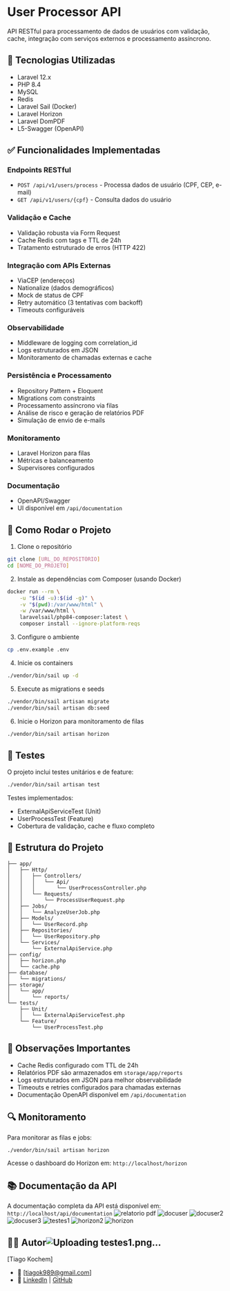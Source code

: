 # User Processor API

API RESTful para processamento de dados de usuários com validação, cache, integração com serviços externos e processamento assíncrono.

## 🚀 Tecnologias Utilizadas

- Laravel 12.x
- PHP 8.4
- MySQL
- Redis
- Laravel Sail (Docker)
- Laravel Horizon
- Laravel DomPDF
- L5-Swagger (OpenAPI)

## ✅ Funcionalidades Implementadas

### Endpoints RESTful
- `POST /api/v1/users/process` - Processa dados de usuário (CPF, CEP, e-mail)
- `GET /api/v1/users/{cpf}` - Consulta dados do usuário

### Validação e Cache
- Validação robusta via Form Request
- Cache Redis com tags e TTL de 24h
- Tratamento estruturado de erros (HTTP 422)

### Integração com APIs Externas
- ViaCEP (endereços)
- Nationalize (dados demográficos)
- Mock de status de CPF
- Retry automático (3 tentativas com backoff)
- Timeouts configuráveis

### Observabilidade
- Middleware de logging com correlation_id
- Logs estruturados em JSON
- Monitoramento de chamadas externas e cache

### Persistência e Processamento
- Repository Pattern + Eloquent
- Migrations com constraints
- Processamento assíncrono via filas
- Análise de risco e geração de relatórios PDF
- Simulação de envio de e-mails

### Monitoramento
- Laravel Horizon para filas
- Métricas e balanceamento
- Supervisores configurados

### Documentação
- OpenAPI/Swagger
- UI disponível em `/api/documentation`

## 🔧 Como Rodar o Projeto

1. Clone o repositório
```bash
git clone [URL_DO_REPOSITÓRIO]
cd [NOME_DO_PROJETO]
```

2. Instale as dependências com Composer (usando Docker)
```bash
docker run --rm \
    -u "$(id -u):$(id -g)" \
    -v "$(pwd):/var/www/html" \
    -w /var/www/html \
    laravelsail/php84-composer:latest \
    composer install --ignore-platform-reqs
```

3. Configure o ambiente
```bash
cp .env.example .env
```

4. Inicie os containers
```bash
./vendor/bin/sail up -d
```

5. Execute as migrations e seeds
```bash
./vendor/bin/sail artisan migrate
./vendor/bin/sail artisan db:seed
```

6. Inicie o Horizon para monitoramento de filas
```bash
./vendor/bin/sail artisan horizon
```

## 🧪 Testes

O projeto inclui testes unitários e de feature:

```bash
./vendor/bin/sail artisan test
```

Testes implementados:
- ExternalApiServiceTest (Unit)
- UserProcessTest (Feature)
- Cobertura de validação, cache e fluxo completo

## 📁 Estrutura do Projeto

```
├── app/
│   ├── Http/
│   │   ├── Controllers/
│   │   │   └── Api/
│   │   │       └── UserProcessController.php
│   │   └── Requests/
│   │       └── ProcessUserRequest.php
│   ├── Jobs/
│   │   └── AnalyzeUserJob.php
│   ├── Models/
│   │   └── UserRecord.php
│   ├── Repositories/
│   │   └── UserRepository.php
│   └── Services/
│       └── ExternalApiService.php
├── config/
│   ├── horizon.php
│   └── cache.php
├── database/
│   └── migrations/
├── storage/
│   └── app/
│       └── reports/
└── tests/
    ├── Unit/
    │   └── ExternalApiServiceTest.php
    └── Feature/
        └── UserProcessTest.php
```

## 📝 Observações Importantes

- Cache Redis configurado com TTL de 24h
- Relatórios PDF são armazenados em `storage/app/reports`
- Logs estruturados em JSON para melhor observabilidade
- Timeouts e retries configurados para chamadas externas
- Documentação OpenAPI disponível em `/api/documentation`

## 🔍 Monitoramento

Para monitorar as filas e jobs:

```bash
./vendor/bin/sail artisan horizon
```

Acesse o dashboard do Horizon em: `http://localhost/horizon`

## 📚 Documentação da API

A documentação completa da API está disponível em:
`http://localhost/api/documentation`
![relatorio pdf](https://github.com/user-attachments/assets/a2e0c26c-871e-4af1-b321-458758825559)
![docuser](https://github.com/user-attachments/assets/c57687f0-830b-45e4-8eda-073fa980f3ad)
![docuser2](https://github.com/user-attachments/assets/715f3b55-3b7e-44be-9aec-3c570cbd0e5e)
![docuser3](https://github.com/user-attachments/assets/5ce29bbd-9dc1-491d-9924-3349a980a587)
![testes1](https://github.com/user-attachments/assets/02ebc7d5-1bf5-4562-8c71-44eefcc2bc07)
![horizon2](https://github.com/user-attachments/assets/16d9762a-5fd4-4096-9ce6-698c2112949e)
![horizon](https://github.com/user-attachments/assets/6e3acdbd-870e-44b4-b6c2-6b56a35bef18)



## 👨‍💻 Autor![Uploading testes1.png…]()


[Tiago Kochem]
- 📧 [tiagok989@gmail.com]
- 🔗 [LinkedIn](https://linkedin.com/in/tiagokochem) | [GitHub](https://github.com/tiagokochem) 
